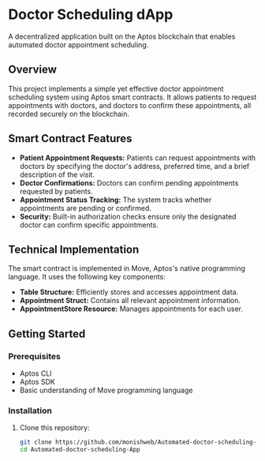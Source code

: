 # Doctor Scheduling dApp

A decentralized application built on the Aptos blockchain that enables automated doctor appointment scheduling.

## Overview
This project implements a simple yet effective doctor appointment scheduling system using Aptos smart contracts. It allows patients to request appointments with doctors, and doctors to confirm these appointments, all recorded securely on the blockchain.

## Smart Contract Features

- **Patient Appointment Requests:** Patients can request appointments with doctors by specifying the doctor's address, preferred time, and a brief description of the visit.  
- **Doctor Confirmations:** Doctors can confirm pending appointments requested by patients.  
- **Appointment Status Tracking:** The system tracks whether appointments are pending or confirmed.  
- **Security:** Built-in authorization checks ensure only the designated doctor can confirm specific appointments.

## Technical Implementation
The smart contract is implemented in Move, Aptos's native programming language. It uses the following key components:

- **Table Structure:** Efficiently stores and accesses appointment data.  
- **Appointment Struct:** Contains all relevant appointment information.  
- **AppointmentStore Resource:** Manages appointments for each user.

## Getting Started

### Prerequisites
- Aptos CLI  
- Aptos SDK  
- Basic understanding of Move programming language

### Installation

1. Clone this repository:
   ```bash
   git clone https://github.com/monishweb/Automated-doctor-scheduling-App.git
   cd Automated-doctor-scheduling-App
